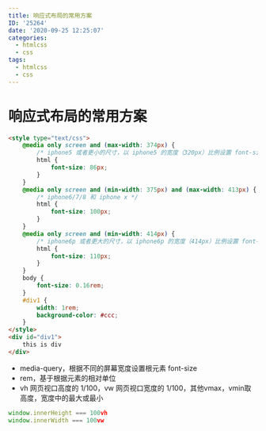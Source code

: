 ```yaml
---
title: 响应式布局的常用方案
ID: '25264'
date: '2020-09-25 12:25:07'
categories:
  - htmlcss
  - css
tags:
  - htmlcss
  - css
---
```


# 响应式布局的常用方案

<html-demo>

``` html 
<style type="text/css">
    @media only screen and (max-width: 374px) {
        /* iphone5 或者更小的尺寸，以 iphone5 的宽度（320px）比例设置 font-size */
        html {
            font-size: 86px;
        }
    }
    @media only screen and (min-width: 375px) and (max-width: 413px) {
        /* iphone6/7/8 和 iphone x */
        html {
            font-size: 100px;
        }
    }
    @media only screen and (min-width: 414px) {
        /* iphone6p 或者更大的尺寸，以 iphone6p 的宽度（414px）比例设置 font-size */
        html {
            font-size: 110px;
        }
    }
    body {
        font-size: 0.16rem;
    }
    #div1 {
        width: 1rem;
        background-color: #ccc;
    }
</style>
<div id="div1">
    this is div
</div>
```

</html-demo>

- media-query，根据不同的屏幕宽度设置根元素 font-size
- rem，基于根据元素的相对单位
- vh 网页视口高度的 1/100，vw 网页视口宽度的 1/100，其他vmax，vmin取高度，宽度中的最大或最小

``` js 
window.innerHeight === 100vh
window.innerWidth === 100vw
```
 
 
 
 
 
 
 
 
 
 
 
 
 
 
 
 
 
 
 
 
 
 
